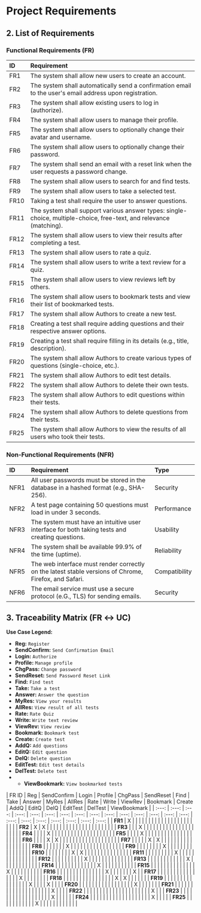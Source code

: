 # Project Requirements

## 2. List of Requirements

### Functional Requirements (FR)

| ID | Requirement |
| :--- | :--- |
| FR1 | The system shall allow new users to create an account. |
| FR2 | The system shall automatically send a confirmation email to the user's email address upon registration. |
| FR3 | The system shall allow existing users to log in (authorize). |
| FR4 | The system shall allow users to manage their profile. |
| FR5 | The system shall allow users to optionally change their avatar and username. |
| FR6 | The system shall allow users to optionally change their password. |
| FR7 | The system shall send an email with a reset link when the user requests a password change. |
| FR8 | The system shall allow users to search for and find tests. |
| FR9 | The system shall allow users to take a selected test. |
| FR10 | Taking a test shall require the user to answer questions. |
| FR11 | The system shall support various answer types: single-choice, multiple-choice, free-text, and relevance (matching). |
| FR12 | The system shall allow users to view their results after completing a test. |
| FR13 | The system shall allow users to rate a quiz. |
| FR14 | The system shall allow users to write a text review for a quiz. |
| FR15 | The system shall allow users to view reviews left by others. |
| FR16 | The system shall allow users to bookmark tests and view their list of bookmarked tests. |
| FR17 | The system shall allow Authors to create a new test. |
| FR18 | Creating a test shall require adding questions and their respective answer options. |
| FR19 | Creating a test shall require filling in its details (e.g., title, description). |
| FR20 | The system shall allow Authors to create various types of questions (single-choice, etc.). |
| FR21 | The system shall allow Authors to edit test details. |
| FR22 | The system shall allow Authors to delete their own tests. |
| FR23 | The system shall allow Authors to edit questions within their tests. |
| FR24 | The system shall allow Authors to delete questions from their tests. |
| FR25 | The system shall allow Authors to view the results of all users who took their tests. |

### Non-Functional Requirements (NFR)

| ID | Requirement | Type |
| :--- | :--- | :--- |
| NFR1 | All user passwords must be stored in the database in a hashed format (e.g., SHA-256). | Security |
| NFR2 | A test page containing 50 questions must load in under 3 seconds. | Performance |
| NFR3 | The system must have an intuitive user interface for both taking tests and creating questions. | Usability |
| NFR4 | The system shall be available 99.9% of the time (uptime). | Reliability |
| NFR5 | The web interface must render correctly on the latest stable versions of Chrome, Firefox, and Safari. | Compatibility |
| NFR6 | The email service must use a secure protocol (e.G., TLS) for sending emails. | Security |

## 3. Traceability Matrix (FR ↔ UC)

**Use Case Legend:**
* **Reg:** `Register`
* **SendConfirm:** `Send Confirmation Email`
* **Login:** `Authorize`
* **Profile:** `Manage profile`
* **ChgPass:** `Change password`
* **SendReset:** `Send Password Reset Link`
* **Find:** `Find test`
* **Take:** `Take a test`
* **Answer:** `Answer the question`
* **MyRes:** `View your results`
* **AllRes:** `View result of all tests`
* **Rate:** `Rate Quiz`
* **Write:** `Write text review`
* **ViewRev:** `View review`
* **Bookmark:** `Bookmark test` 
* **Create:** `Create test`
* **AddQ:** `Add questions`
* **EditQ:** `Edit question`
* **DelQ:** `Delete question`
* **EditTest:** `Edit test details`
* **DelTest:** `Delete test`
* * **ViewBookmark:** `View bookmarked tests`

| FR ID | Reg | SendConfirm | Login | Profile | ChgPass | SendReset | Find | Take | Answer | MyRes | AllRes | Rate | Write | ViewRev | Bookmark | Create | AddQ | EditQ | DelQ | EditTest | DelTest | ViewBookmark |
| :---: | :---: | :---: | :---: | :---: | :---: | :---: | :---: | :---: | :---: | :---: | :---: | :---: | :---: | :---: | :---: | :---: | :---: | :---: | :---: | :---: | :---: |
| **FR1** | X | | | | | | | | | | | | | | | | | | | | | |
| **FR2** | X | X | | | | | | | | | | | | | | | | | | | | |
| **FR3** | | | X | | | | | | | | | | | | | | | | | | | |
| **FR4** | | | | X | | | | | | | | | | | | | | | | | | |
| **FR5** | | | | X | | | | | | | | | | | | | | | | | | |
| **FR6** | | | | X | X | | | | | | | | | | | | | | | | | |
| **FR7** | | | | | X | X | | | | | | | | | | | | | | | | |
| **FR8** | | | | | | | X | | | | | | | | | | | | | | | |
| **FR9** | | | | | | | | X | | | | | | | | | | | | | | |
| **FR10** | | | | | | | | X | X | | | | | | | | | | | | | |
| **FR11** | | | | | | | | | X | | | | | | | | | | | | | |
| **FR12** | | | | | | | | | | X | | | | | | | | | | | | |
| **FR13** | | | | | | | | | | | | X | | | | | | | | | | |
| **FR14** | | | | | | | | | | | | | X | | | | | | | | | |
| **FR15** | | | | | | | | | | | | | | X | | | | | | | | |
| **FR16** | | | | | | | | | | | | | | | X | | | | | | | X |
| **FR17** | | | | | | | | | | | | | | | | X | | | | | | |
| **FR18** | | | | | | | | | | | | | | | | X | X | | | | | |
| **FR19** | | | | | | | | | | | | | | | | X | | | | X | | |
| **FR20** | | | | | | | | | | | | | | | | | X | | | | | |
| **FR21** | | | | | | | | | | | | | | | | | | | | X | | |
| **FR22** | | | | | | | | | | | | | | | | | | | | | X | |
| **FR23** | | | | | | | | | | | | | | | | | | X | | | | |
| **FR24** | | | | | | | | | | | | | | | | | | | X | | | |
| **FR25** | | | | | | | | | | | X | | | | | | | | | | | |
